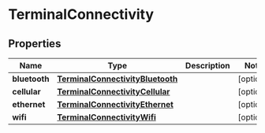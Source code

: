 
# TerminalConnectivity

## Properties
Name | Type | Description | Notes
------------ | ------------- | ------------- | -------------
**bluetooth** | [**TerminalConnectivityBluetooth**](TerminalConnectivityBluetooth.md) |  |  [optional]
**cellular** | [**TerminalConnectivityCellular**](TerminalConnectivityCellular.md) |  |  [optional]
**ethernet** | [**TerminalConnectivityEthernet**](TerminalConnectivityEthernet.md) |  |  [optional]
**wifi** | [**TerminalConnectivityWifi**](TerminalConnectivityWifi.md) |  |  [optional]



